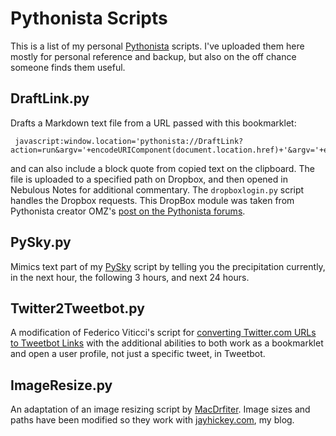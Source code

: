 Pythonista Scripts
=====

This is a list of my personal [Pythonista] scripts. I've uploaded them here mostly for personal reference and backup, but also on the off chance someone finds them useful.

DraftLink.py
------
Drafts a Markdown text file from a URL passed with this bookmarklet:
    
     javascript:window.location='pythonista://DraftLink?action=run&argv='+encodeURIComponent(document.location.href)+'&argv='+encodeURIComponent(document.title);

and can also include a block quote from copied text on the clipboard. The file is uploaded to a specified path on Dropbox, and then opened in Nebulous Notes for additional commentary. The `dropboxlogin.py` script handles the Dropbox requests. This DropBox module was taken from Pythonista creator OMZ's [post on the Pythonista forums].

PySky.py
-----
Mimics text part of my [PySky] script by telling you the precipitation currently, in the next hour, the following 3 hours, and next 24 hours.

Twitter2Tweetbot.py
------
A modification of Federico Viticci's script for [converting Twitter.com URLs to Tweetbot Links] with the additional abilities to both work as a bookmarklet and open a user profile, not just a specific tweet, in Tweetbot.

ImageResize.py
-----
An adaptation of an image resizing script by [MacDrfiter]. Image sizes and paths have been modified so they work with [jayhickey.com], my blog.

[jayhickey.com]:http://jayhickey.com
[Pythonista]:https://itunes.apple.com/us/app/pythonista/id528579881?mt=8&ign-mpt=uo%3D4
[MacDrfiter]:http://www.macdrifter.com/2012/11/the-power-of-pythonista-12.html
[converting Twitter.com URLs to Tweetbot Links]:http://www.macstories.net/tutorials/convert-twitter-com-urls-to-tweetbot-links/
[PySky]:http://jayhickey.com/2012/10/25/bringing-dark-sky-to-the-mac-with-pysky
[post on the Pythonista forums]:http://omz-software.com/pythonista/forums/discussion/10/using-the-dropbox-module#Item_3